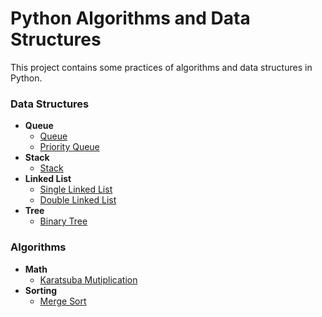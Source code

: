 # Python Algorithms and Data Structures
This project contains some practices of algorithms and data structures in Python.
### Data Structures
* **Queue**
    * [Queue](data-structures/queue/queue.py)
    * [Priority Queue](data-structures/queue/priorityQueue.py)
* **Stack**
    * [Stack](data-structures/stack/stack.py)
* **Linked List**
    * [Single Linked List](data-structures/linked-list/singleLinkedList.py)
    * [Double Linked List](data-structures/linked-list/doubleLinkedList.py)
* **Tree**
    * [Binary Tree](data-structures/tree/binaryTree.py)

### Algorithms
* **Math**
    * [Karatsuba Mutiplication](algorithms/math/karatsuba.py)
* **Sorting**
    * [Merge Sort](algorithms/sorting/mergeSort.py)
